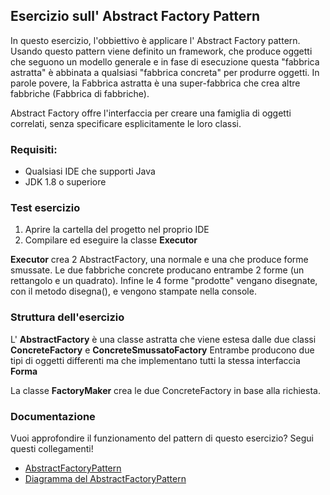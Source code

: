 ## Esercizio sull' Abstract Factory Pattern

In questo esercizio, l'obbiettivo è applicare l' Abstract Factory pattern.
Usando questo pattern viene definito un framework, che produce oggetti che seguono un modello generale e in fase di esecuzione questa "fabbrica astratta" è abbinata a qualsiasi "fabbrica concreta" per produrre oggetti. In parole povere, la Fabbrica astratta è una super-fabbrica che crea altre fabbriche (Fabbrica di fabbriche).

Abstract Factory offre l'interfaccia per creare una famiglia di oggetti correlati, senza specificare esplicitamente le loro classi.

### Requisiti:
- Qualsiasi IDE che supporti Java
- JDK 1.8 o superiore

### Test esercizio

1. Aprire la cartella del progetto nel proprio IDE
2. Compilare ed eseguire la classe **Executor**

**Executor** crea 2 AbstractFactory, una normale e una che produce forme smussate.
Le due fabbriche concrete producano entrambe 2 forme (un rettangolo e un quadrato).
Infine le 4 forme "prodotte" vengano disegnate, con il metodo disegna(), e vengono stampate nella console.

### Struttura dell'esercizio

L' **AbstractFactory** è una classe astratta che viene estesa dalle due classi **ConcreteFactory** e **ConcreteSmussatoFactory**
Entrambe producono due tipi di oggetti differenti ma che implementano tutti la stessa interfaccia **Forma**

La classe **FactoryMaker** crea le due ConcreteFactory in base alla richiesta.

### Documentazione

Vuoi approfondire il funzionamento del pattern di questo esercizio? Segui questi collegamenti!

- [AbstractFactoryPattern](https://www.oodesign.com/abstract-factory-pattern.html)
- [Diagramma del AbstractFactoryPattern](https://vivekcek.wordpress.com/2013/03/17/simple-factory-vs-factory-method-vs-abstract-factory-by-example/)
